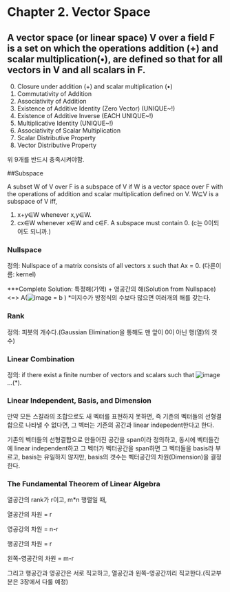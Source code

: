 # Chapter 2. Vector Space
## A vector space (or linear space) V over a field F is a set on which the operations addition (+) and scalar multiplication(•), are defined so that for all vectors in V and all scalars in F.
0. Closure under addition (+) and scalar multiplication (•)
1. Commutativity of Addition
2. Associativity of Addition
3. Existence of Additive Identity (Zero Vector) (UNIQUE~!)
4. Existence of Additive Inverse (EACH UNIQUE~!)
5. Multiplicative Identity (UNIQUE~!)
6. Associativity of Scalar Multiplication
7. Scalar Distributive Property
8. Vector Distributive Property


위 9개를 반드시 충족시켜야함.

##Subspace

A subset W of V over F is a subspace of V if W is a vector space over F with the operations 
of addition and scalar multiplication defined on V.
W⊆V is a subspace of V iff,
1. x+y∈W whenever x,y∈W.
2. cx∈W whenever x∈W and c∈F.
A subspace must contain 0. (c는 0이되어도 되니까.)

### Nullspace
정의: Nullspace of a matrix consists of all vectors x such that Ax = 0. (다른이름: kernel)

***Complete Solution: 특정해(가역) + 영공간의 해(Solution from Nullspace) <=> A(![image](https://github.com/aqua1107/Linear-Algebra-/assets/175097768/8f1cd6bc-d6ec-4a7f-85b3-9e844cf51415) = b
)
*미지수가 방정식의 수보다 많으면 여러개의 해를 갖는다.

### Rank
정의: 피봇의 개수다.(Gaussian Elimination을 통해도 맨 앞이 0이 아닌 행(열)의 갯수)

### Linear Combination
정의: if there exist a finite number of vectors and scalars such that ![image](https://github.com/aqua1107/Linear-Algebra-/assets/175097768/33ca07bf-b38a-4185-9aeb-aac688717457)...(*).

### Linear Independent, Basis, and Dimension
만약 모든 스칼라의 조합으로도 새 벡터를 표현하지 못하면, 즉 기존의 벡터들의 선형결합으로 나타낼 수 없다면, 그 벡터는 기존의 공간과 linear indepedent한다고 한다.


기존의 벡터들의 선형결합으로 만들어진 공간을 span이라 정의하고, 동시에 벡터들간에 linear independent하고 그 벡터가 벡터공간을 span하면 그 벡터들을 basis라 부르고, basis는 유일하지 않지만, basis의 갯수는 벡터공간의 차원(Dimension)을 결정한다.

### The Fundamental Theorem of Linear Algebra 

열공간의 rank가 r이고, m*n 행렬일 때, 


열공간의 차원 = r


영공강의 차원 = n-r


행공간의 차원 = r


왼쪽-영공간의 차원 = m-r


그리고 행공간과 영공간은 서로 직교하고, 열공간과 왼쪽-영공간끼리 직교한다.(직교부분은 3장에서 다룰 예정)
